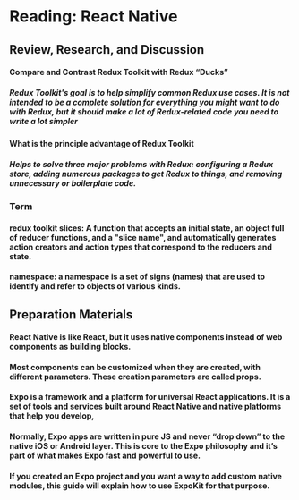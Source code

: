 # Reading: React Native
## Review, Research, and Discussion 
#### Compare and Contrast Redux Toolkit with Redux “Ducks”
#####  Redux Toolkit's goal is to help simplify common Redux use cases. It is not intended to be a complete solution for everything you might want to do with Redux, but it should make a lot of Redux-related code you need to write a lot simpler
#### What is the principle advantage of Redux Toolkit
##### Helps to solve three major problems with Redux: configuring a Redux store, adding numerous packages to get Redux to things, and removing unnecessary or boilerplate code.
 
### Term
#### redux toolkit slices: A function that accepts an initial state, an object full of reducer functions, and a "slice name", and automatically generates action creators and action types that correspond to the reducers and state.
#### namespace: a namespace is a set of signs (names) that are used to identify and refer to objects of various kinds.

## Preparation Materials
#### React Native is like React, but it uses native components instead of web components as building blocks.
#### Most components can be customized when they are created, with different parameters. These creation parameters are called props.
#### Expo is a framework and a platform for universal React applications. It is a set of tools and services built around React Native and native platforms that help you develop,
 
#### Normally, Expo apps are written in pure JS and never “drop down” to the native iOS or Android layer. This is core to the Expo philosophy and it’s part of what makes Expo fast and powerful to use.
#### If you created an Expo project and you want a way to add custom native modules, this guide will explain how to use ExpoKit for that purpose.

